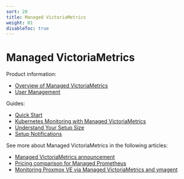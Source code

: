 ```yaml
---
sort: 28
title: Managed VictoriaMetrics
weight: 01
disableToc: true
---
```


# Managed VictoriaMetrics

Product information:

* [Overview of Managed VictoriaMetrics](/managed-victoriametrics/overview.html)
* [User Management](/managed-victoriametrics/user-managment.html)

Guides:

* [Quick Start](/managed-victoriametrics/quickstart.html)
* [Kubernetes Monitoring with Managed VictoriaMetrics](/managed-victoriametrics/how-to-monitor-k8s.html)
* [Understand Your Setup Size](/guides/understand-your-setup-size.html)
* [Setup Notifications](/managed-victoriametrics/setup-notifications.html)


See more about Managed VictoriaMetrics in the following articles:
* [Managed VictoriaMetrics announcement](https://victoriametrics.com/blog/managed-victoriametrics-announcement)
* [Pricing comparison for Managed Prometheus](https://victoriametrics.com/blog/managed-prometheus-pricing/)
* [Monitoring Proxmox VE via Managed VictoriaMetrics and vmagent](https://victoriametrics.com/blog/proxmox-monitoring-with-dbaas/)
